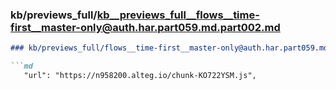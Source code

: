 ### kb/previews_full/kb__previews_full__flows__time-first__master-only@auth.har.part059.md.part002.md

```md
### kb/previews_full/flows__time-first__master-only@auth.har.part059.md (part 002)

```md
   "url": "https://n958200.alteg.io/chunk-KO722YSM.js",
      
```

```

```
